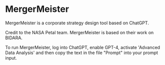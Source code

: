 # MergerMeister
MergerMeister is a corporate strategy design tool based on ChatGPT.


Credit to the NASA Petal team. MergerMeister is based on their work on BIDARA.

To run MergerMeister, log into ChatGPT, enable GPT-4, activate 'Advanced Data Analysis' and then copy the text in the file "Prompt" into your prompt input.
